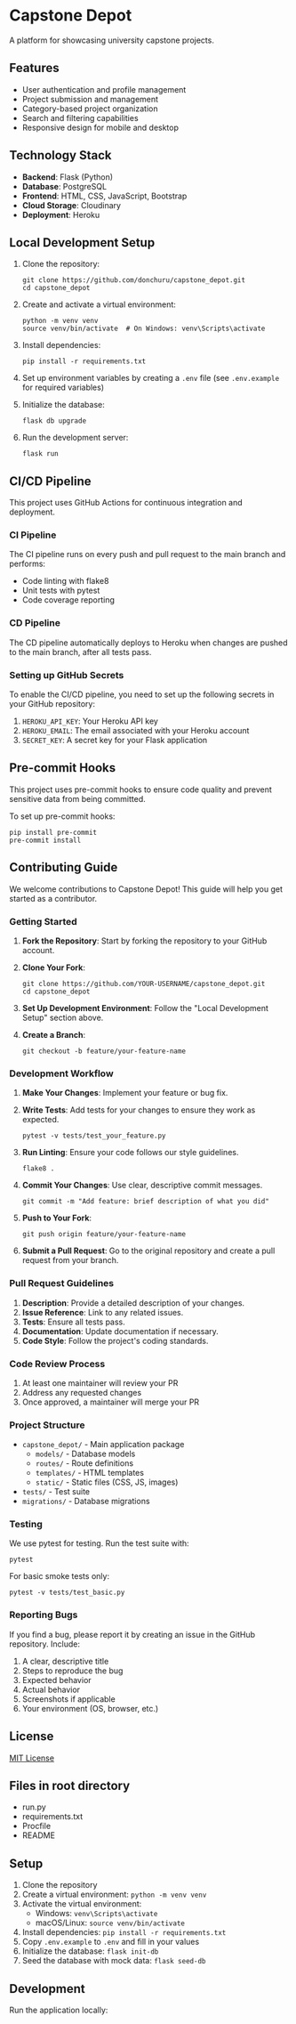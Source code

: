 # Capstone Depot

A platform for showcasing university capstone projects.

## Features

- User authentication and profile management
- Project submission and management
- Category-based project organization
- Search and filtering capabilities
- Responsive design for mobile and desktop

## Technology Stack

- **Backend**: Flask (Python)
- **Database**: PostgreSQL
- **Frontend**: HTML, CSS, JavaScript, Bootstrap
- **Cloud Storage**: Cloudinary
- **Deployment**: Heroku

## Local Development Setup

1. Clone the repository:

   ```
   git clone https://github.com/donchuru/capstone_depot.git
   cd capstone_depot
   ```

2. Create and activate a virtual environment:

   ```
   python -m venv venv
   source venv/bin/activate  # On Windows: venv\Scripts\activate
   ```

3. Install dependencies:

   ```
   pip install -r requirements.txt
   ```

4. Set up environment variables by creating a `.env` file (see `.env.example` for required variables)

5. Initialize the database:

   ```
   flask db upgrade
   ```

6. Run the development server:
   ```
   flask run
   ```

## CI/CD Pipeline

This project uses GitHub Actions for continuous integration and deployment.

### CI Pipeline

The CI pipeline runs on every push and pull request to the main branch and performs:

- Code linting with flake8
- Unit tests with pytest
- Code coverage reporting

### CD Pipeline

The CD pipeline automatically deploys to Heroku when changes are pushed to the main branch, after all tests pass.

### Setting up GitHub Secrets

To enable the CI/CD pipeline, you need to set up the following secrets in your GitHub repository:

1. `HEROKU_API_KEY`: Your Heroku API key
2. `HEROKU_EMAIL`: The email associated with your Heroku account
3. `SECRET_KEY`: A secret key for your Flask application

## Pre-commit Hooks

This project uses pre-commit hooks to ensure code quality and prevent sensitive data from being committed.

To set up pre-commit hooks:

```
pip install pre-commit
pre-commit install
```

## Contributing Guide

We welcome contributions to Capstone Depot! This guide will help you get started as a contributor.

### Getting Started

1. **Fork the Repository**: Start by forking the repository to your GitHub account.

2. **Clone Your Fork**:

   ```
   git clone https://github.com/YOUR-USERNAME/capstone_depot.git
   cd capstone_depot
   ```

3. **Set Up Development Environment**: Follow the "Local Development Setup" section above.

4. **Create a Branch**:
   ```
   git checkout -b feature/your-feature-name
   ```

### Development Workflow

1. **Make Your Changes**: Implement your feature or bug fix.

2. **Write Tests**: Add tests for your changes to ensure they work as expected.

   ```
   pytest -v tests/test_your_feature.py
   ```

3. **Run Linting**: Ensure your code follows our style guidelines.

   ```
   flake8 .
   ```

4. **Commit Your Changes**: Use clear, descriptive commit messages.

   ```
   git commit -m "Add feature: brief description of what you did"
   ```

5. **Push to Your Fork**:

   ```
   git push origin feature/your-feature-name
   ```

6. **Submit a Pull Request**: Go to the original repository and create a pull request from your branch.

### Pull Request Guidelines

1. **Description**: Provide a detailed description of your changes.
2. **Issue Reference**: Link to any related issues.
3. **Tests**: Ensure all tests pass.
4. **Documentation**: Update documentation if necessary.
5. **Code Style**: Follow the project's coding standards.

### Code Review Process

1. At least one maintainer will review your PR
2. Address any requested changes
3. Once approved, a maintainer will merge your PR

### Project Structure

- `capstone_depot/` - Main application package
  - `models/` - Database models
  - `routes/` - Route definitions
  - `templates/` - HTML templates
  - `static/` - Static files (CSS, JS, images)
- `tests/` - Test suite
- `migrations/` - Database migrations

### Testing

We use pytest for testing. Run the test suite with:

```
pytest
```

For basic smoke tests only:

```
pytest -v tests/test_basic.py
```

### Reporting Bugs

If you find a bug, please report it by creating an issue in the GitHub repository. Include:

1. A clear, descriptive title
2. Steps to reproduce the bug
3. Expected behavior
4. Actual behavior
5. Screenshots if applicable
6. Your environment (OS, browser, etc.)

## License

[MIT License](LICENSE)

## Files in root directory

- run.py
- requirements.txt
- Procfile
- README

## Setup

1. Clone the repository
2. Create a virtual environment: `python -m venv venv`
3. Activate the virtual environment:
   - Windows: `venv\Scripts\activate`
   - macOS/Linux: `source venv/bin/activate`
4. Install dependencies: `pip install -r requirements.txt`
5. Copy `.env.example` to `.env` and fill in your values
6. Initialize the database: `flask init-db`
7. Seed the database with mock data: `flask seed-db`

## Development

Run the application locally:
